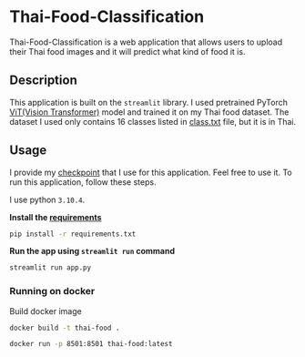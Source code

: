 # Thai-Food-Classification
 
Thai-Food-Classification is a web application that allows users to upload their Thai food images and it will predict what kind of food it is.

## Description

This application is built on the `streamlit` library. I used pretrained PyTorch [ViT(Vision Transformer)](https://github.com/lucidrains/vit-pytorch) model and trained it on my Thai food dataset. The dataset I used only contains 16 classes listed in [class.txt](class.txt) file, but it is in Thai.

## Usage

I provide my [checkpoint](model_pretrained_True.pth) that I use for this application. Feel free to use it. To run this application, follow these steps.

I use python `3.10.4`.

**Install the [requirements](requirements.txt)**

```bash
pip install -r requirements.txt
```

**Run the app using `streamlit run` command**
```bash
streamlit run app.py
```

### Running on docker

Build docker image
```bash
docker build -t thai-food .
```
```bash
docker run -p 8501:8501 thai-food:latest
```